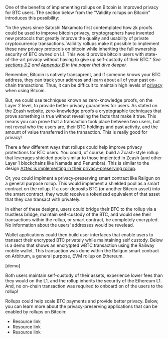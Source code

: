 One of the benefits of implementing rollups on Bitcoin is improved privacy for BTC users. The section below from the "Validity rollups on Bitcoin" introduces this possibility:

"In the years since Satoshi Nakamoto first contemplated how zk proofs could be used to improve bitcoin privacy, cryptographers have invented new protocols that greatly improve the quality and usability of private cryptocurrency transactions. Validity rollups make it possible to implement these new privacy protocols on bitcoin while inheriting the full ownership security of BTC owned on L1. This would provide bitcoin users with state-of-the-art privacy without having to give up self-custody of their BTC." _See [sections 3.2](https://github.com/john-light/validity-rollups/blob/main/validity_rollups_on_bitcoin.md#-section-32-new-privacy-protections-) and [Appendix B](https://github.com/john-light/validity-rollups/blob/main/validity_rollups_on_bitcoin.md#appendix-b-comparing-alternative-cryptocurrency-privacy-techniques) in the paper that dive deeper._

Remember, Bitcoin is natively transaprent, and if someone knows your BTC address, they can track your address and learn about all of your past on-chain transactions. Thus, it can be difficult to maintain high levels of [privacy](https://bitcoiner.guide/privacy/) when using Bitcoin. 

But, we could use techniques known as zero-knowledge proofs, on the Layer 2 level, to provide better privacy guarantees for users. As stated on the Zcash website, zero-knowledge proofs a cryptographic techniques that prove something is true without revealing the facts that make it true. This means you can prove that a transaction took place between two users, but not reveal who the users are, their BTC holdings and past activity, and the amount of value transferred in the transaction. This is really good for privacy!

There a few different ways that rollups could help improve privacy protections for BTC users. You could, of course, build a Zcash-style rollup that leverages shielded pools similar to those implented in Zcash (and other Layer 1 blockchains like Namada and Penumbra). This is similar to the design [Aztec is implementing in their privacy-preserving rollup](https://aztec.network/).

Or, you could implment a privacy-preserving smart contract like Railgun on a general purpose rollup. This would implement a shielded pool as a smart contract on the rollup. If a user deposits BTC (or another Bitcoin asset) into the smart contract, they would receive a tokenized equivalent of that asset that they can transact with privately.

In either of these designs, users could bridge their BTC to the rollup via a trustless bridge, maintain self-custody of the BTC, and would see their transactions within the rollup, or smart contract, be completely encrypted. No information about the users' addresses would be revelead.

Wallet applications could then build user interfaces that enable users to transact their encrypted BTC privately while maintaining self custody. Below is a demo that shows an encrytpted wBTC transaction using the Railway mobile wallet. This transaction was done within the Railgun smart contract on Arbitrum, a general purpose, EVM rollup on Ethereum.

[demo]

Both users maintain self-custody of their assets, experience lower fees than they would on the L1, and the rollup inherits the security of the Ethereum L1. And, no on-chain transaction was required to onboard on of the users to the rollup!

Rollups could help scale BTC payments and provide better privacy. Below, you can learn more about the privacy-preserving applications that can be enabled by rollups on Bitcoin:

- Resource link
- Resource link
- Resource link
